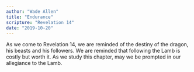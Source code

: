 ```yaml
---
author: "Wade Allen"
title: "Endurance"
scripture: "Revelation 14"
date: "2019-10-20"
---
```


As we come to Revelation 14, we are reminded of the destiny of the dragon, his beasts and his followers. We are reminded that following the Lamb is costly but worth it. As we study this chapter, may we be prompted in our allegiance to the Lamb.

